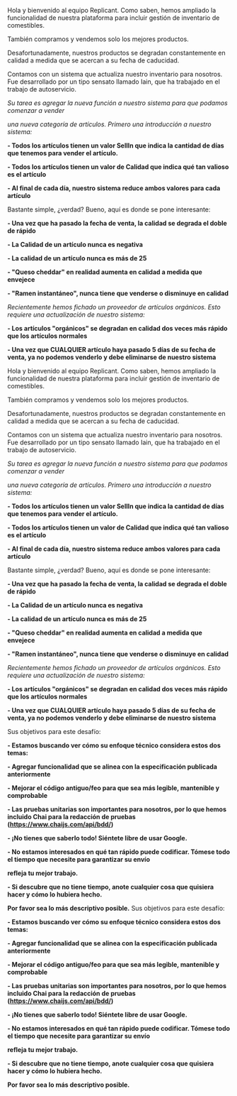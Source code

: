 ﻿
Hola y bienvenido al equipo Replicant. Como saben, hemos ampliado la funcionalidad de nuestra plataforma para incluir gestión de inventario de comestibles.

  

También compramos y vendemos solo los mejores productos.

Desafortunadamente, nuestros productos se degradan constantemente en calidad a medida que se acercan a su fecha de caducidad.

  

Contamos con un sistema que actualiza nuestro inventario para nosotros. Fue desarrollado por un tipo sensato llamado Iain, que ha trabajado en el trabajo de autoservicio.

  

_Su tarea es agregar la nueva función a nuestro sistema para que podamos comenzar a vender_

_una nueva categoría de artículos. Primero una introducción a nuestro sistema:_

  

**- Todos los artículos tienen un valor SellIn que indica la cantidad de días que tenemos para vender el artículo.**

**- Todos los artículos tienen un valor de Calidad que indica qué tan valioso es el artículo**

**- Al final de cada día, nuestro sistema reduce ambos valores para cada artículo**

  

Bastante simple, ¿verdad? Bueno, aquí es donde se pone interesante:

  

**- Una vez que ha pasado la fecha de venta, la calidad se degrada el doble de rápido**

**- La Calidad de un artículo nunca es negativa**

**- La calidad de un artículo nunca es más de 25**

**- "Queso cheddar" en realidad aumenta en calidad a medida que envejece**

**- "Ramen instantáneo", nunca tiene que venderse o disminuye en calidad**

  

_Recientemente hemos fichado un proveedor de artículos orgánicos. Esto requiere una actualización de nuestro sistema:_

  

**- Los artículos "orgánicos" se degradan en calidad dos veces más rápido que los artículos normales**

**- Una vez que CUALQUIER artículo haya pasado 5 días de su fecha de venta, ya no podemos venderlo y debe eliminarse de nuestro sistema**

  
Hola y bienvenido al equipo Replicant. Como saben, hemos ampliado la funcionalidad de nuestra plataforma para incluir gestión de inventario de comestibles.

  

También compramos y vendemos solo los mejores productos.

Desafortunadamente, nuestros productos se degradan constantemente en calidad a medida que se acercan a su fecha de caducidad.

  

Contamos con un sistema que actualiza nuestro inventario para nosotros. Fue desarrollado por un tipo sensato llamado Iain, que ha trabajado en el trabajo de autoservicio.

  

_Su tarea es agregar la nueva función a nuestro sistema para que podamos comenzar a vender_

_una nueva categoría de artículos. Primero una introducción a nuestro sistema:_

  

**- Todos los artículos tienen un valor SellIn que indica la cantidad de días que tenemos para vender el artículo.**

**- Todos los artículos tienen un valor de Calidad que indica qué tan valioso es el artículo**

**- Al final de cada día, nuestro sistema reduce ambos valores para cada artículo**

  

Bastante simple, ¿verdad? Bueno, aquí es donde se pone interesante:

  

**- Una vez que ha pasado la fecha de venta, la calidad se degrada el doble de rápido**

**- La Calidad de un artículo nunca es negativa**

**- La calidad de un artículo nunca es más de 25**

**- "Queso cheddar" en realidad aumenta en calidad a medida que envejece**

**- "Ramen instantáneo", nunca tiene que venderse o disminuye en calidad**

  

_Recientemente hemos fichado un proveedor de artículos orgánicos. Esto requiere una actualización de nuestro sistema:_

  

**- Los artículos "orgánicos" se degradan en calidad dos veces más rápido que los artículos normales**

**- Una vez que CUALQUIER artículo haya pasado 5 días de su fecha de venta, ya no podemos venderlo y debe eliminarse de nuestro sistema**

  

Sus objetivos para este desafío:

  

**- Estamos buscando ver cómo su enfoque técnico considera estos dos temas:**

**- Agregar funcionalidad que se alinea con la especificación publicada anteriormente**

**- Mejorar el código antiguo/feo para que sea más legible, mantenible y comprobable**

**- Las pruebas unitarias son importantes para nosotros, por lo que hemos incluido Chai para la redacción de pruebas (https://www.chaijs.com/api/bdd/)**

**- ¡No tienes que saberlo todo! Siéntete libre de usar Google.**

**- No estamos interesados ​​en qué tan rápido puede codificar. Tómese todo el tiempo que necesite para garantizar su envío**

**refleja tu mejor trabajo.**

**- Si descubre que no tiene tiempo, anote cualquier cosa que quisiera hacer y cómo lo hubiera hecho.**

**Por favor sea lo más descriptivo posible.**
Sus objetivos para este desafío:

  

**- Estamos buscando ver cómo su enfoque técnico considera estos dos temas:**

**- Agregar funcionalidad que se alinea con la especificación publicada anteriormente**

**- Mejorar el código antiguo/feo para que sea más legible, mantenible y comprobable**

**- Las pruebas unitarias son importantes para nosotros, por lo que hemos incluido Chai para la redacción de pruebas (https://www.chaijs.com/api/bdd/)**

**- ¡No tienes que saberlo todo! Siéntete libre de usar Google.**

**- No estamos interesados ​​en qué tan rápido puede codificar. Tómese todo el tiempo que necesite para garantizar su envío**

**refleja tu mejor trabajo.**

**- Si descubre que no tiene tiempo, anote cualquier cosa que quisiera hacer y cómo lo hubiera hecho.**

**Por favor sea lo más descriptivo posible.**

